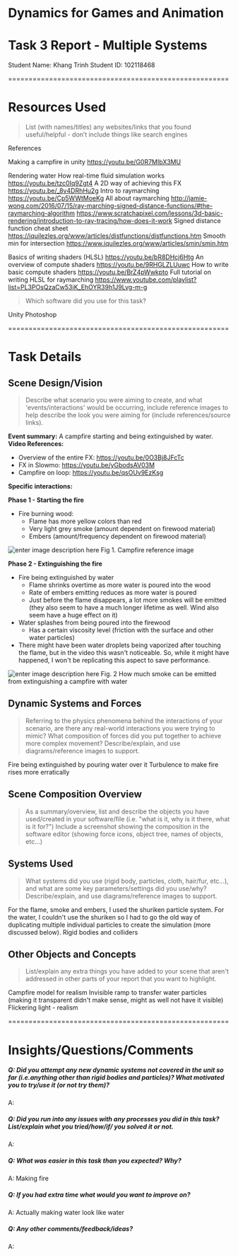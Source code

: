 

Dynamics for Games and Animation
======================================================
# Task 3 Report - Multiple Systems
Student Name: Khang Trinh
Student ID: 102118468

======================================================
# Resources Used
> List (with names/titles) any websites/links that you found useful/helpful - don’t include things like search engines

References

Making a campfire in unity https://youtu.be/G0R7MIbX3MU

Rendering water
How real-time fluid simulation works https://youtu.be/tzc0Iq9Zgt4
A 2D way of achieving this FX https://youtu.be/_8v4DRhHu2g
Intro to raymarching https://youtu.be/Cp5WWtMoeKg
All about raymarching http://jamie-wong.com/2016/07/15/ray-marching-signed-distance-functions/#the-raymarching-algorithm
https://www.scratchapixel.com/lessons/3d-basic-rendering/introduction-to-ray-tracing/how-does-it-work
Signed distance function cheat sheet https://iquilezles.org/www/articles/distfunctions/distfunctions.htm
Smooth min for intersection https://www.iquilezles.org/www/articles/smin/smin.htm

Basics of writing shaders (HLSL) https://youtu.be/bR8DHcj6Htg
An overview of compute shaders https://youtu.be/9RHGLZLUuwc
How to write basic compute shaders https://youtu.be/BrZ4pWwkpto
Full tutorial on writing HLSL for raymarching https://www.youtube.com/playlist?list=PL3POsQzaCw53iK_EhOYR39h1J9Lvg-m-g
> Which software did you use for this task?

Unity
Photoshop

======================================================
# Task Details
## Scene Design/Vision
> Describe what scenario you were aiming to create, and what 'events/interactions' would be occurring, include reference images to help describe the look you were aiming for (include references/source links).

**Event summary:** A campfire starting and being extinguished by water.
**Video References:**
- Overview of the entire FX: https://youtu.be/0O3Bj8JFcTc
- FX in Slowmo: https://youtu.be/yGbodsAV03M
- Campfire on loop: https://youtu.be/qsOUv9EzKsg

**Specific interactions:**

**Phase 1 - Starting the fire**
 - Fire burning wood: 
	 - Flame has more yellow colors than red
	 - Very light grey smoke (amount dependent on firewood material)
	 - Embers (amount/frequency dependent on firewood material)

![enter image description here](https://www.rei.com/dam/van_dragt_041117_campfire_structure_types_composite.jpg)
Fig 1. Campfire reference image

**Phase 2 - Extinguishing the fire**
 - Fire being extinguished by water 
	 - Flame shrinks overtime as more water is poured into the wood
	 - Rate of embers emitting reduces as more water is poured
	 - Just before the flame disappears, a lot more smokes will be emitted (they also seem to have a much longer lifetime as well. Wind also seem have a huge effect on it)
 - Water splashes from being poured into the firewood
	 - Has a certain viscosity level (friction with the surface and other water particles)
  - There might have been water droplets being vaporized after touching the flame, but in the video this wasn't noticeable. So, while it might have happened, I won't be replicating this aspect to save performance.
 
![enter image description here](https://www.rei.com/dam/van_dragt_041117_0216_extinguishing.jpg)
Fig. 2 How much smoke can be emitted from extinguishing a campfire with water

## Dynamic Systems and Forces
> Referring to the physics phenomena behind the interactions of your scenario, are there any real-world interactions you were trying to mimic?
What composition of forces did you put together to achieve more complex movement? 
Describe/explain, and use diagrams/reference images to support.

Fire being extinguished by pouring water over it
Turbulence to make fire rises more erratically


## Scene Composition Overview
> As a summary/overview, list and describe the objects you have used/created in your software/file (i.e. "what is it, why is it there, what is it for?")
> Include a screenshot showing the composition in the software editor (showing force icons, object tree, names of objects, etc...)


## Systems Used
> What systems did you use (rigid body, particles, cloth, hair/fur, etc…), and what are some key parameters/settings did you use/why?
Describe/explain, and use diagrams/reference images to support.

For the flame, smoke and embers, I used the shuriken particle system.
For the water, I couldn't use the shuriken so I had to go the old way of duplicating multiple individual particles to create the simulation (more discussed below).
Rigid bodies and colliders
## Other Objects and Concepts
> List/explain any extra things you have added to your scene that aren't addressed in other parts of your report that you want to highlight.

Campfire model for realism
Invisible ramp to transfer water particles (making it transparent didn't make sense, might as well not have it visible)
Flickering light - realism

======================================================
# Insights/Questions/Comments
##### Q: Did you attempt any new dynamic systems not covered in the unit so far (i.e.anything other than rigid bodies and particles)? What motivated you to try/use it (or not try them)?
A:

##### Q: Did you run into any issues with any processes you did in this task? List/explain what you tried/how/if/ you solved it or not.
A:

##### Q: What was easier in this task than you expected? Why?
A: Making fire

##### Q: If you had extra time what would you want to improve on?
A: Actually making water look like water

##### Q: Any other comments/feedback/ideas?
A:
